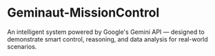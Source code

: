 # Geminaut-MissionControl
An intelligent system powered by Google's Gemini API — designed to demonstrate smart control, reasoning, and data analysis for real-world scenarios.
